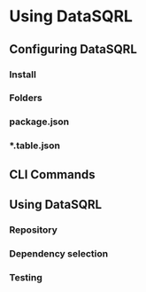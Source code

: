 # Using DataSQRL

## Configuring DataSQRL
### Install
### Folders
### package.json
### *.table.json

## CLI Commands

## Using DataSQRL
### Repository
### Dependency selection
### Testing